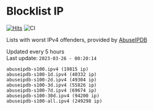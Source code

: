# Blocklist IP

[![Hits](https://hits.seeyoufarm.com/api/count/incr/badge.svg?url=https%3A%2F%2Fgithub.com%2Fborestad%2Fblocklist-ip%2F&count_bg=%2379C83D&title_bg=%23555555&icon=&icon_color=%23E7E7E7&title=hits&edge_flat=false)](https://hits.seeyoufarm.com)  ![CI](https://img.shields.io/github/workflow/status/borestad/blocklist-ip/CI?style=flat-square)

Lists with worst IPv4 offenders, provided by [AbuseIPDB](https://www.abuseipdb.com/)

<!-- FOOTER-PLACEHOLDER -->
Updated every 5 hours<br>
Last update: `2023-03-26 - 00:20:14`
```
abuseipdb-s100.ipv4 (19815 ip)
abuseipdb-s100-1d.ipv4 (40332 ip)
abuseipdb-s100-2d.ipv4 (49304 ip)
abuseipdb-s100-3d.ipv4 (55826 ip)
abuseipdb-s100-7d.ipv4 (69674 ip)
abuseipdb-s100-30d.ipv4 (94200 ip)
abuseipdb-s100-all.ipv4 (249298 ip)
```
